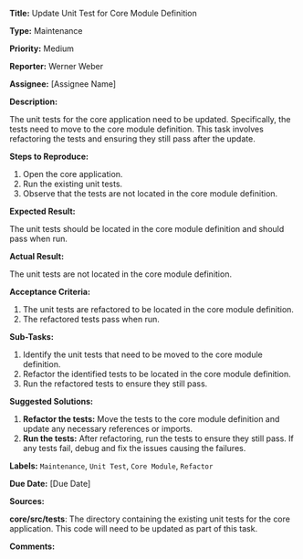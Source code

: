 **Title:** Update Unit Test for Core Module Definition

**Type:** Maintenance

**Priority:** Medium

**Reporter:** Werner Weber

**Assignee:** [Assignee Name]

**Description:**

The unit tests for the core application need to be updated. Specifically, the tests need to move to the core module definition. This task involves refactoring the tests and ensuring they still pass after the update.

**Steps to Reproduce:**

1. Open the core application.
2. Run the existing unit tests.
3. Observe that the tests are not located in the core module definition.

**Expected Result:**

The unit tests should be located in the core module definition and should pass when run.

**Actual Result:**

The unit tests are not located in the core module definition.

**Acceptance Criteria:**

1. The unit tests are refactored to be located in the core module definition.
2. The refactored tests pass when run.

**Sub-Tasks:**

1. Identify the unit tests that need to be moved to the core module definition.
2. Refactor the identified tests to be located in the core module definition.
3. Run the refactored tests to ensure they still pass.

**Suggested Solutions:**

1. **Refactor the tests:** Move the tests to the core module definition and update any necessary references or imports.
2. **Run the tests:** After refactoring, run the tests to ensure they still pass. If any tests fail, debug and fix the issues causing the failures.

**Labels:** `Maintenance`, `Unit Test`, `Core Module`, `Refactor`

**Due Date:** [Due Date]

**Sources:**

**core/src/tests**: The directory containing the existing unit tests for the core application. This code will need to be updated as part of this task.

**Comments:**